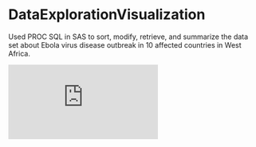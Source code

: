 # DataExplorationVisualization
Used PROC SQL in SAS to sort, modify, retrieve, and summarize the data set about Ebola virus disease outbreak in 10 affected countries in West Africa. 


![SAS Proc SQL Results](https://github.com/meeyoonchoo/DataExplorationVisualization/blob/master/Results_%20Program2.sas.pdf)
